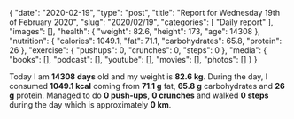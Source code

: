 {
    "date": "2020-02-19",
    "type": "post",
    "title": "Report for Wednesday 19th of February 2020",
    "slug": "2020\/02\/19",
    "categories": [
        "Daily report"
    ],
    "images": [],
    "health": {
        "weight": 82.6,
        "height": 173,
        "age": 14308
    },
    "nutrition": {
        "calories": 1049.1,
        "fat": 71.1,
        "carbohydrates": 65.8,
        "protein": 26
    },
    "exercise": {
        "pushups": 0,
        "crunches": 0,
        "steps": 0
    },
    "media": {
        "books": [],
        "podcast": [],
        "youtube": [],
        "movies": [],
        "photos": []
    }
}

Today I am <strong>14308 days</strong> old and my weight is <strong>82.6 kg</strong>. During the day, I consumed <strong>1049.1 kcal</strong> coming from <strong>71.1 g</strong> fat, <strong>65.8 g</strong> carbohydrates and <strong>26 g</strong> protein. Managed to do <strong>0 push-ups</strong>, <strong>0 crunches</strong> and walked <strong>0 steps</strong> during the day which is approximately <strong>0 km</strong>.